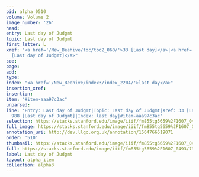 ```yaml
---
pid: alpha_0510
volume: Volume 2
image_number: '26'
head: 
entry: Last day of Judgmt
topic: Last day of Judgmt
first_letter: L
xref: "<a href='/New_Beehive/toc/toc2_060/'>33 [Last day]</a>|<a href='/New_Beehive/toc/toc2_183/'>988
  [Last day of Judgmt]</a>"
see: 
page: 
add: 
type: 
index: "<a href='/New_Beehive/index3/index_2204/'>last day</a>"
insertion_xref: 
insertion: 
item: "#item-aaa97c3ac"
unparsed: 
line: 'Entry: Last day of Judgmt|Topic: Last day of Judgmt|Xref: 33 [Last day]|Xref:
  988 [Last day of Judgmt]|Index: last day|#item-aaa97c3ac'
selection: https://stacks.stanford.edu/image/iiif/fm855tg5659%2F1607_0493/737,2316,2989,369/full/0/default.jpg
full_image: https://stacks.stanford.edu/image/iiif/fm855tg5659%2F1607_0493/full/full/0/default.jpg
annotation_uri: http://dev.llgc.org.uk/annotation/1564766519071
order: '510'
thumbnail: https://stacks.stanford.edu/image/iiif/fm855tg5659%2F1607_0493/737,2316,600,180/250,/0/default.jpg
full: https://stacks.stanford.edu/image/iiif/fm855tg5659%2F1607_0493/737,2316,2989,369/full/0/default.jpg
label: Last day of Judgmt
layout: alpha_item
collection: alpha3
---
```


